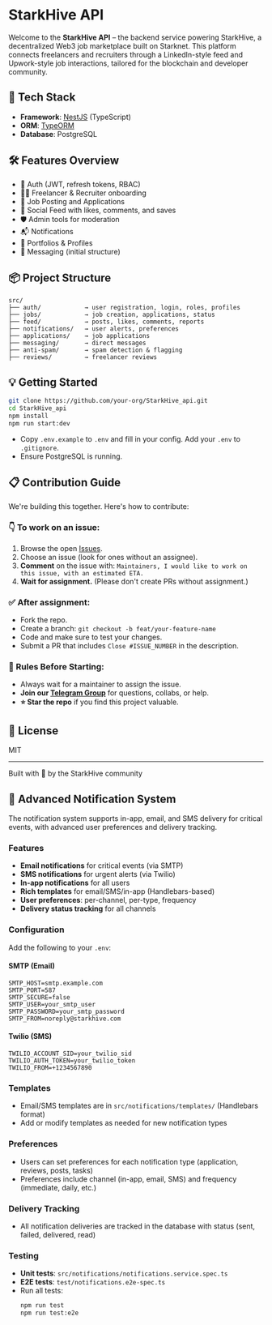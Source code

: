 # StarkHive API

Welcome to the **StarkHive API** – the backend service powering StarkHive, a decentralized Web3 job marketplace built on Starknet. This platform connects freelancers and recruiters through a LinkedIn-style feed and Upwork-style job interactions, tailored for the blockchain and developer community.

## 🚀 Tech Stack

* **Framework**: [NestJS](https://nestjs.com/) (TypeScript)
* **ORM**: [TypeORM](https://typeorm.io/)
* **Database**: PostgreSQL

## 🛠 Features Overview

* 🔐 Auth (JWT, refresh tokens, RBAC)
* 🧑‍💻 Freelancer & Recruiter onboarding
* 💼 Job Posting and Applications
* 📰 Social Feed with likes, comments, and saves
* 🛡️ Admin tools for moderation
* 📬 Notifications
* 📁 Portfolios & Profiles
* 💬 Messaging (initial structure)

## 📦 Project Structure

```
src/
├── auth/            → user registration, login, roles, profiles
├── jobs/            → job creation, applications, status
├── feed/            → posts, likes, comments, reports
├── notifications/   → user alerts, preferences
├── applications/    → job applications
├── messaging/       → direct messages
├── anti-spam/       → spam detection & flagging
├── reviews/         → freelancer reviews
```

## 💡 Getting Started

```bash
git clone https://github.com/your-org/StarkHive_api.git
cd StarkHive_api
npm install
npm run start:dev
```

* Copy `.env.example` to `.env` and fill in your config. Add your `.env` to `.gitignore`.
* Ensure PostgreSQL is running.

## 📋 Contribution Guide

We're building this together. Here's how to contribute:

### 👇 To work on an issue:

1. Browse the open [Issues](https://github.com/your-org/StarkHive_api/issues).
2. Choose an issue (look for ones without an assignee).
3. **Comment** on the issue with: `Maintainers, I would like to work on this issue, with an estimated ETA.`
4. **Wait for assignment.** (Please don't create PRs without assignment.)

### ✅ After assignment:

* Fork the repo.
* Create a branch: `git checkout -b feat/your-feature-name`
* Code and make sure to test your changes.
* Submit a PR that includes `Close #ISSUE_NUMBER` in the description.

### 🤝 Rules Before Starting:

* Always wait for a maintainer to assign the issue.
* **Join our [Telegram Group](https://t.me/+qiMcjw-uGDAwYTQ0)** for questions, collabs, or help.
* **⭐ Star the repo** if you find this project valuable.

## 📄 License

MIT

---

Built with 💙 by the StarkHive community

## 🔔 Advanced Notification System

The notification system supports in-app, email, and SMS delivery for critical events, with advanced user preferences and delivery tracking.

### Features
- **Email notifications** for critical events (via SMTP)
- **SMS notifications** for urgent alerts (via Twilio)
- **In-app notifications** for all users
- **Rich templates** for email/SMS/in-app (Handlebars-based)
- **User preferences**: per-channel, per-type, frequency
- **Delivery status tracking** for all channels

### Configuration
Add the following to your `.env`:

#### SMTP (Email)
```
SMTP_HOST=smtp.example.com
SMTP_PORT=587
SMTP_SECURE=false
SMTP_USER=your_smtp_user
SMTP_PASSWORD=your_smtp_password
SMTP_FROM=noreply@starkhive.com
```

#### Twilio (SMS)
```
TWILIO_ACCOUNT_SID=your_twilio_sid
TWILIO_AUTH_TOKEN=your_twilio_token
TWILIO_FROM=+1234567890
```

### Templates
- Email/SMS templates are in `src/notifications/templates/` (Handlebars format)
- Add or modify templates as needed for new notification types

### Preferences
- Users can set preferences for each notification type (application, reviews, posts, tasks)
- Preferences include channel (in-app, email, SMS) and frequency (immediate, daily, etc.)

### Delivery Tracking
- All notification deliveries are tracked in the database with status (sent, failed, delivered, read)

### Testing
- **Unit tests**: `src/notifications/notifications.service.spec.ts`
- **E2E tests**: `test/notifications.e2e-spec.ts`
- Run all tests:
  ```bash
  npm run test
  npm run test:e2e
  ```